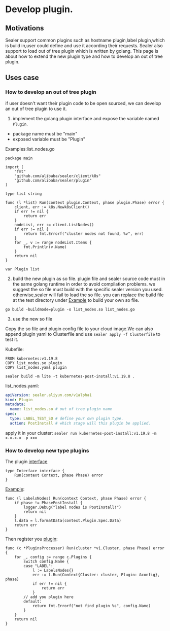 # Develop plugin.

## Motivations

Sealer support common plugins such as hostname plugin,label plugin,which is build in,user could define and use it
according their requests. Sealer also support to load out of tree plugin which is written by golang. This page is about
how to extend the new plugin type and how to develop an out of tree plugin.

## Uses case

### How to develop an out of tree plugin

if user doesn't want their plugin code to be open sourced, we can develop an out of tree plugin to use it.

1. implement the golang plugin interface and expose the variable named `Plugin`.

* package name must be "main"
* exposed variable must be "Plugin"

Examples:list_nodes.go

```shell
package main

import (
	"fmt"
	"github.com/alibaba/sealer/client/k8s"
	"github.com/alibaba/sealer/plugin"
)

type list string

func (l *list) Run(context plugin.Context, phase plugin.Phase) error {
	client, err := k8s.Newk8sClient()
	if err != nil {
		return err
	}
	nodeList, err := client.ListNodes()
	if err != nil {
		return fmt.Errorf("cluster nodes not found, %v", err)
	}
	for _, v := range nodeList.Items {
		fmt.Println(v.Name)
	}
	return nil
}

var Plugin list
```

2. build the new plugin as so file. plugin file and sealer source code must in the same golang runtime in order to avoid
   compilation problems. we suggest the so file must build with the specific sealer version you used. otherwise,sealer
   will fail to load the so file. you can replace the build file at the test directory
   under [Example](https://github.com/alibaba/sealer/blob/main/plugin) to build your own so file.

```shell
go build -buildmode=plugin -o list_nodes.so list_nodes.go
```

3. use the new so file

Copy the so file and plugin config file to your cloud image.We can also append plugin yaml to Clusterfile and
use `sealer apply -f Clusterfile` to test it.

Kubefile:

```shell
FROM kubernetes:v1.19.8
COPY list_nodes.so plugin
COPY list_nodes.yaml plugin
```

```shell script
sealer build -m lite -t kubernetes-post-install:v1.19.8 .
```

list_nodes.yaml:

```yaml
apiVersion: sealer.aliyun.com/v1alpha1
kind: Plugin
metadata:
  name: list_nodes.so # out of tree plugin name
spec:
  type: LABEL_TEST_SO # define your own plugin type.
  action: PostInstall # which stage will this plugin be applied.
```

apply it in your cluster: `sealer run kubernetes-post-install:v1.19.8 -m x.x.x.x -p xxx`

### How to develop new type plugins

The plugin [interface](https://github.com/alibaba/sealer/blob/main/plugin/plugin.go)

```shell
type Interface interface {
	Run(context Context, phase Phase) error
}
```

[Example](https://github.com/alibaba/sealer/blob/main/plugin/labels.go):

```shell
func (l LabelsNodes) Run(context Context, phase Phase) error {
	if phase != PhasePostInstall {
		logger.Debug("label nodes is PostInstall!")
		return nil
	}
	l.data = l.formatData(context.Plugin.Spec.Data)
	return err
}
```

Then register you [plugin](https://github.com/alibaba/sealer/blob/main/plugin/plugins.go):

```shell
func (c *PluginsProcesser) Run(cluster *v1.Cluster, phase Phase) error {
	for _, config := range c.Plugins {
		switch config.Name {
		case "LABEL":
			l := LabelsNodes{}
			err := l.Run(Context{Cluster: cluster, Plugin: &config}, phase)
			if err != nil {
				return err
			}
        // add you plugin here
		default:
			return fmt.Errorf("not find plugin %s", config.Name)
		}
	}
	return nil
}
```
